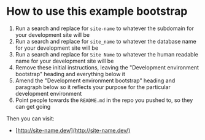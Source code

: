 # How to use this example bootstrap

1. Run a search and replace for `site-name` to whatever the subdomain for your development site will be
2. Run a search and replace for `site_name` to whatever the database name for your development site will be
3. Run a search and replace for `Site Name` to whatever the human readable name for your development site will be
4. Remove these initial instructions, leaving the "Development environment bootstrap" heading and everything below it
5. Amend the "Development environment bootstrap" heading and paragraph below so it reflects your purpose for the particular development environment
6. Point people towards the `README.md` in the repo you pushed to, so they can get going

Then you can visit:
* [http://site-name.dev/](http://site-name.dev/)

